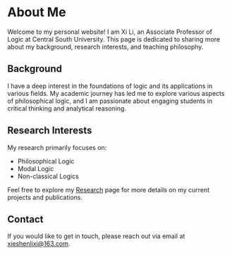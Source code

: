 # About Me

Welcome to my personal website! I am Xi Li, an Associate Professor of Logic at Central South University. This page is dedicated to sharing more about my background, research interests, and teaching philosophy.

## Background

I have a deep interest in the foundations of logic and its applications in various fields. My academic journey has led me to explore various aspects of philosophical logic, and I am passionate about engaging students in critical thinking and analytical reasoning.

## Research Interests

My research primarily focuses on:

- Philosophical Logic
- Modal Logic
- Non-classical Logics

Feel free to explore my [Research](https://rickylixi.github.io/research.html) page for more details on my current projects and publications.

## Contact

If you would like to get in touch, please reach out via email at [xieshenlixi@163.com](mailto:xieshenlixi@163.com).